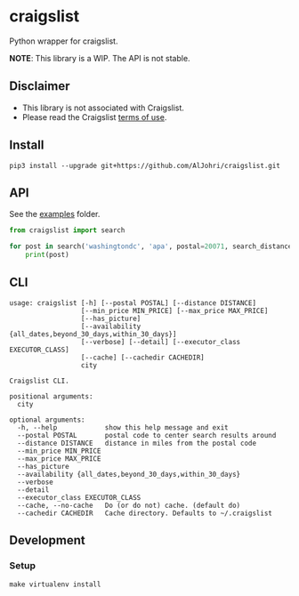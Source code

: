 # craigslist

Python wrapper for craigslist.

**NOTE**: This library is a WIP. The API is not stable.

## Disclaimer

- This library is not associated with Craigslist.
- Please read the Craigslist [terms of use](https://www.craigslist.org/about/terms.of.use.en).

## Install
```
pip3 install --upgrade git+https://github.com/AlJohri/craigslist.git
```

## API

See the [examples](./examples) folder.

```python
from craigslist import search

for post in search('washingtondc', 'apa', postal=20071, search_distance=1):
    print(post)
```

## CLI

```
usage: craigslist [-h] [--postal POSTAL] [--distance DISTANCE]
                  [--min_price MIN_PRICE] [--max_price MAX_PRICE]
                  [--has_picture]
                  [--availability {all_dates,beyond_30_days,within_30_days}]
                  [--verbose] [--detail] [--executor_class EXECUTOR_CLASS]
                  [--cache] [--cachedir CACHEDIR]
                  city

Craigslist CLI.

positional arguments:
  city

optional arguments:
  -h, --help            show this help message and exit
  --postal POSTAL       postal code to center search results around
  --distance DISTANCE   distance in miles from the postal code
  --min_price MIN_PRICE
  --max_price MAX_PRICE
  --has_picture
  --availability {all_dates,beyond_30_days,within_30_days}
  --verbose
  --detail
  --executor_class EXECUTOR_CLASS
  --cache, --no-cache   Do (or do not) cache. (default do)
  --cachedir CACHEDIR   Cache directory. Defaults to ~/.craigslist
```

## Development

### Setup

```
make virtualenv install
```
